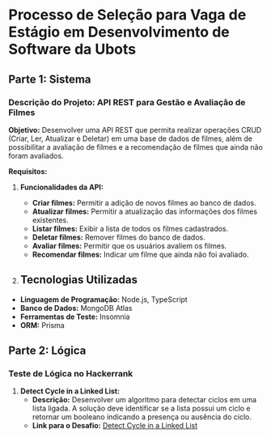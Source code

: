 # Processo de Seleção para Vaga de Estágio em Desenvolvimento de Software da Ubots

## Parte 1: Sistema

### Descrição do Projeto: API REST para Gestão e Avaliação de Filmes

**Objetivo:**
Desenvolver uma API REST que permita realizar operações CRUD (Criar, Ler, Atualizar e Deletar) em uma base de dados de filmes, além de possibilitar a avaliação de filmes e a recomendação de filmes que ainda não foram avaliados.

**Requisitos:**
1. **Funcionalidades da API:**
   - **Criar filmes:** Permitir a adição de novos filmes ao banco de dados.
   - **Atualizar filmes:** Permitir a atualização das informações dos filmes existentes.
   - **Listar filmes:** Exibir a lista de todos os filmes cadastrados.
   - **Deletar filmes:** Remover filmes do banco de dados.
   - **Avaliar filmes:** Permitir que os usuários avaliem os filmes.
   - **Recomendar filmes:** Indicar um filme que ainda não foi avaliado.

2. ## Tecnologias Utilizadas

- **Linguagem de Programação:** Node.js, TypeScript
- **Banco de Dados:** MongoDB Atlas
- **Ferramentas de Teste:** Insomnia
- **ORM:** Prisma



## Parte 2: Lógica

### Teste de Lógica no Hackerrank

1. **Detect Cycle in a Linked List:**
   - **Descrição:** Desenvolver um algoritmo para detectar ciclos em uma lista ligada. A solução deve identificar se a lista possui um ciclo e retornar um booleano indicando a presença ou ausência do ciclo.
   - **Link para o Desafio:** [Detect Cycle in a Linked List](https://www.hackerrank.com/challenges/detect-whether-a-linked-list-contains-a-cycle/)

